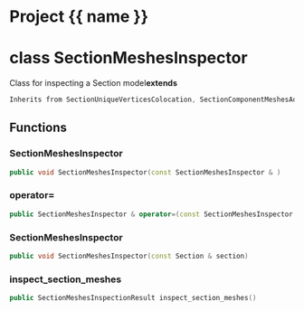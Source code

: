 <script setup>
import {useRoute} from 'vitepress'
const {path} = useRoute()
const tokens = path.split('/')
const words = tokens[2].split('-');
for (let i = 0; i < words.length; i++) {
    words[i] = words[i].charAt(0).toUpperCase() + words[i].slice(1);
    words[i] = words[i].replace('geode', 'Geode')
}
const name = words.join('-');
</script>
# Project {{ name }}

# class SectionMeshesInspector


 Class for inspecting a Section model**extends** 



```cpp
Inherits from SectionUniqueVerticesColocation, SectionComponentMeshesAdjacency, SectionComponentMeshesColocation, SectionComponentMeshesDegeneration, SectionComponentMeshesManifold, SectionComponentMeshesNegativeElements, SectionMeshesIntersections
```



## Functions

### SectionMeshesInspector

```cpp
public void SectionMeshesInspector(const SectionMeshesInspector & )
```


### operator=

```cpp
public SectionMeshesInspector & operator=(const SectionMeshesInspector & )
```


### SectionMeshesInspector

```cpp
public void SectionMeshesInspector(const Section & section)
```


### inspect_section_meshes

```cpp
public SectionMeshesInspectionResult inspect_section_meshes()
```




